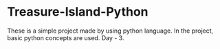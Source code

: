 # Treasure-Island-Python
These is a simple project made by using python language. In the project, basic python concepts are used. Day - 3.
